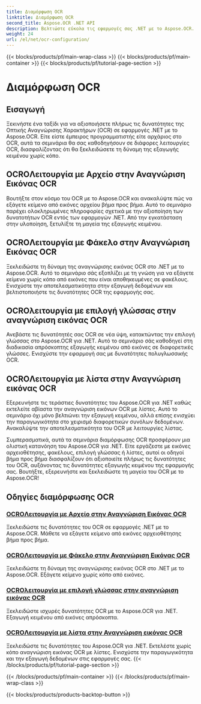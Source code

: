 ```yaml
---
title: Διαμόρφωση OCR
linktitle: Διαμόρφωση OCR
second_title: Aspose.OCR .NET API
description: Βελτιώστε εύκολα τις εφαρμογές σας .NET με το Aspose.OCR. Εξερευνήστε μαθήματα διαμόρφωσης OCR, συμπεριλαμβανομένων των λειτουργιών αρχειοθέτησης, φακέλων, επιλογής γλώσσας και λίστας.
weight: 24
url: /el/net/ocr-configuration/
---
```


{{< blocks/products/pf/main-wrap-class >}}
{{< blocks/products/pf/main-container >}}
{{< blocks/products/pf/tutorial-page-section >}}

# Διαμόρφωση OCR

## Εισαγωγή

Ξεκινήστε ένα ταξίδι για να αξιοποιήσετε πλήρως τις δυνατότητες της Οπτικής Αναγνώρισης Χαρακτήρων (OCR) σε εφαρμογές .NET με το Aspose.OCR. Είτε είστε έμπειρος προγραμματιστής είτε αρχάριος στο OCR, αυτά τα σεμινάρια θα σας καθοδηγήσουν σε διάφορες λειτουργίες OCR, διασφαλίζοντας ότι θα ξεκλειδώσετε τη δύναμη της εξαγωγής κειμένου χωρίς κόπο.

## OCROΛειτουργία με Αρχείο στην Αναγνώριση Εικόνας OCR
Βουτήξτε στον κόσμο του OCR με το Aspose.OCR και ανακαλύψτε πώς να εξάγετε κείμενο από εικόνες αρχείου βήμα προς βήμα. Αυτό το σεμινάριο παρέχει ολοκληρωμένες πληροφορίες σχετικά με την αξιοποίηση των δυνατοτήτων OCR εντός των εφαρμογών .NET. Από την εγκατάσταση στην υλοποίηση, ξετυλίξτε τη μαγεία της εξαγωγής κειμένου.

## OCROΛειτουργία με Φάκελο στην Αναγνώριση Εικόνας OCR
Ξεκλειδώστε τη δύναμη της αναγνώρισης εικόνας OCR στο .NET με το Aspose.OCR. Αυτό το σεμινάριο σάς εξοπλίζει με τη γνώση για να εξάγετε κείμενο χωρίς κόπο από εικόνες που είναι αποθηκευμένες σε φακέλους. Ενισχύστε την αποτελεσματικότητα στην εξαγωγή δεδομένων και βελτιστοποιήστε τις δυνατότητες OCR της εφαρμογής σας.

## OCROλειτουργία με επιλογή γλώσσας στην αναγνώριση εικόνας OCR
Ανεβάστε τις δυνατότητές σας OCR σε νέα ύψη, κατακτώντας την επιλογή γλώσσας στο Aspose.OCR για .NET. Αυτό το σεμινάριο σάς καθοδηγεί στη διαδικασία απρόσκοπτης εξαγωγής κειμένου από εικόνες σε διαφορετικές γλώσσες. Ενισχύστε την εφαρμογή σας με δυνατότητες πολυγλωσσικής OCR.

## OCROΛειτουργία με λίστα στην Αναγνώριση εικόνας OCR
Εξερευνήστε τις τεράστιες δυνατότητες του Aspose.OCR για .NET καθώς εκτελείτε αβίαστα την αναγνώριση εικόνων OCR με λίστες. Αυτό το σεμινάριο όχι μόνο βελτιώνει την εξαγωγή κειμένου, αλλά επίσης ενισχύει την παραγωγικότητα στο χειρισμό διαφορετικών συνόλων δεδομένων. Ανακαλύψτε την αποτελεσματικότητα του OCR με λειτουργίες λίστας.

Συμπερασματικά, αυτά τα σεμινάρια διαμόρφωσης OCR προσφέρουν μια ολιστική κατανόηση του Aspose.OCR για .NET. Είτε εργάζεστε με εικόνες αρχειοθέτησης, φακέλους, επιλογή γλώσσας ή λίστες, αυτοί οι οδηγοί βήμα προς βήμα διασφαλίζουν ότι αξιοποιείτε πλήρως τις δυνατότητες του OCR, αυξάνοντας τις δυνατότητες εξαγωγής κειμένου της εφαρμογής σας. Βουτήξτε, εξερευνήστε και ξεκλειδώστε τη μαγεία του OCR με το Aspose.OCR!
## Οδηγίες διαμόρφωσης OCR
### [OCROΛειτουργία με Αρχείο στην Αναγνώριση Εικόνας OCR](./ocr-operation-with-archive/)
Ξεκλειδώστε τις δυνατότητες του OCR σε εφαρμογές .NET με το Aspose.OCR. Μάθετε να εξάγετε κείμενο από εικόνες αρχειοθέτησης βήμα προς βήμα.
### [OCROΛειτουργία με Φάκελο στην Αναγνώριση Εικόνας OCR](./ocr-operation-with-folder/)
Ξεκλειδώστε τη δύναμη της αναγνώρισης εικόνας OCR στο .NET με το Aspose.OCR. Εξάγετε κείμενο χωρίς κόπο από εικόνες.
### [OCROλειτουργία με επιλογή γλώσσας στην αναγνώριση εικόνας OCR](./ocr-operation-with-language-selection/)
Ξεκλειδώστε ισχυρές δυνατότητες OCR με το Aspose.OCR για .NET. Εξαγωγή κειμένου από εικόνες απρόσκοπτα.
### [OCROΛειτουργία με λίστα στην Αναγνώριση εικόνας OCR](./ocr-operation-with-list/)
Ξεκλειδώστε τις δυνατότητες του Aspose.OCR για .NET. Εκτελέστε χωρίς κόπο αναγνώριση εικόνας OCR με λίστες. Ενισχύστε την παραγωγικότητα και την εξαγωγή δεδομένων στις εφαρμογές σας.
{{< /blocks/products/pf/tutorial-page-section >}}

{{< /blocks/products/pf/main-container >}}
{{< /blocks/products/pf/main-wrap-class >}}

{{< blocks/products/products-backtop-button >}}
